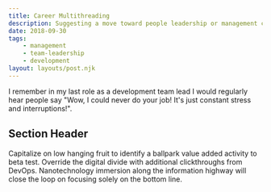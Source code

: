 ```yaml
---
title: Career Multithreading
description: Suggesting a move toward people leadership or management can draw a pretty strong reaction from developers.
date: 2018-09-30
tags: 
    - management
    - team-leadership
    - development
layout: layouts/post.njk
---
```


I remember in my last role as a development team lead I would regularly hear people say "Wow, I could never 
do your job! It's just constant stress and interruptions!". 


## Section Header

Capitalize on low hanging fruit to identify a ballpark value added activity to beta test. Override the digital divide with additional clickthroughs from DevOps. Nanotechnology immersion along the information highway will close the loop on focusing solely on the bottom line.

